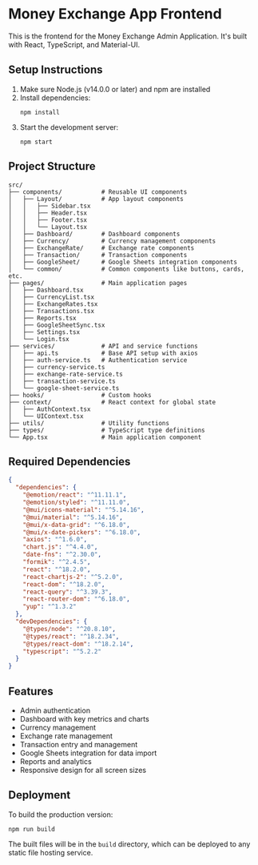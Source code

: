 # Money Exchange App Frontend

This is the frontend for the Money Exchange Admin Application. It's built with React, TypeScript, and Material-UI.

## Setup Instructions

1. Make sure Node.js (v14.0.0 or later) and npm are installed
2. Install dependencies:
   ```
   npm install
   ```
3. Start the development server:
   ```
   npm start
   ```

## Project Structure

```
src/
├── components/           # Reusable UI components
│   ├── Layout/           # App layout components
│   │   ├── Sidebar.tsx
│   │   ├── Header.tsx
│   │   ├── Footer.tsx
│   │   └── Layout.tsx
│   ├── Dashboard/        # Dashboard components
│   ├── Currency/         # Currency management components
│   ├── ExchangeRate/     # Exchange rate components
│   ├── Transaction/      # Transaction components
│   ├── GoogleSheet/      # Google Sheets integration components
│   └── common/           # Common components like buttons, cards, etc.
├── pages/                # Main application pages
│   ├── Dashboard.tsx
│   ├── CurrencyList.tsx
│   ├── ExchangeRates.tsx
│   ├── Transactions.tsx
│   ├── Reports.tsx
│   ├── GoogleSheetSync.tsx
│   ├── Settings.tsx
│   └── Login.tsx
├── services/             # API and service functions
│   ├── api.ts            # Base API setup with axios
│   ├── auth-service.ts   # Authentication service
│   ├── currency-service.ts
│   ├── exchange-rate-service.ts
│   ├── transaction-service.ts
│   └── google-sheet-service.ts
├── hooks/                # Custom hooks
├── context/              # React context for global state
│   ├── AuthContext.tsx
│   └── UIContext.tsx
├── utils/                # Utility functions
├── types/                # TypeScript type definitions
└── App.tsx               # Main application component
```

## Required Dependencies

```json
{
  "dependencies": {
    "@emotion/react": "^11.11.1",
    "@emotion/styled": "^11.11.0",
    "@mui/icons-material": "^5.14.16",
    "@mui/material": "^5.14.16",
    "@mui/x-data-grid": "^6.18.0",
    "@mui/x-date-pickers": "^6.18.0",
    "axios": "^1.6.0",
    "chart.js": "^4.4.0",
    "date-fns": "^2.30.0",
    "formik": "^2.4.5",
    "react": "^18.2.0",
    "react-chartjs-2": "^5.2.0",
    "react-dom": "^18.2.0",
    "react-query": "^3.39.3",
    "react-router-dom": "^6.18.0",
    "yup": "^1.3.2"
  },
  "devDependencies": {
    "@types/node": "^20.8.10",
    "@types/react": "^18.2.34",
    "@types/react-dom": "^18.2.14",
    "typescript": "^5.2.2"
  }
}
```

## Features

- Admin authentication
- Dashboard with key metrics and charts
- Currency management
- Exchange rate management
- Transaction entry and management
- Google Sheets integration for data import
- Reports and analytics
- Responsive design for all screen sizes

## Deployment

To build the production version:

```
npm run build
```

The built files will be in the `build` directory, which can be deployed to any static file hosting service. 
